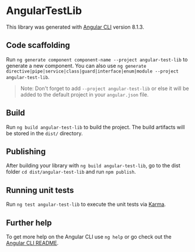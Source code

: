 # AngularTestLib

This library was generated with [Angular CLI](https://github.com/angular/angular-cli) version 8.1.3.

## Code scaffolding

Run `ng generate component component-name --project angular-test-lib` to generate a new component. You can also use `ng generate directive|pipe|service|class|guard|interface|enum|module --project angular-test-lib`.
> Note: Don't forget to add `--project angular-test-lib` or else it will be added to the default project in your `angular.json` file. 

## Build

Run `ng build angular-test-lib` to build the project. The build artifacts will be stored in the `dist/` directory.

## Publishing

After building your library with `ng build angular-test-lib`, go to the dist folder `cd dist/angular-test-lib` and run `npm publish`.

## Running unit tests

Run `ng test angular-test-lib` to execute the unit tests via [Karma](https://karma-runner.github.io).

## Further help

To get more help on the Angular CLI use `ng help` or go check out the [Angular CLI README](https://github.com/angular/angular-cli/blob/master/README.md).

